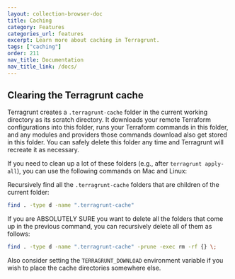 ```yaml
---
layout: collection-browser-doc
title: Caching
category: Features
categories_url: features
excerpt: Learn more about caching in Terragrunt.
tags: ["caching"]
order: 211
nav_title: Documentation
nav_title_link: /docs/
---
```


## Clearing the Terragrunt cache

Terragrunt creates a `.terragrunt-cache` folder in the current working directory as its scratch directory. It downloads your remote Terraform configurations into this folder, runs your Terraform commands in this folder, and any modules and providers those commands download also get stored in this folder. You can safely delete this folder any time and Terragrunt will recreate it as necessary.

If you need to clean up a lot of these folders (e.g., after `terragrunt apply-all`), you can use the following commands on Mac and Linux:

Recursively find all the `.terragrunt-cache` folders that are children of the current folder:

``` bash
find . -type d -name ".terragrunt-cache"
```

If you are ABSOLUTELY SURE you want to delete all the folders that come up in the previous command, you can recursively delete all of them as follows:

``` bash
find . -type d -name ".terragrunt-cache" -prune -exec rm -rf {} \;
```

Also consider setting the `TERRAGRUNT_DOWNLOAD` environment variable if you wish to place the cache directories somewhere else.
